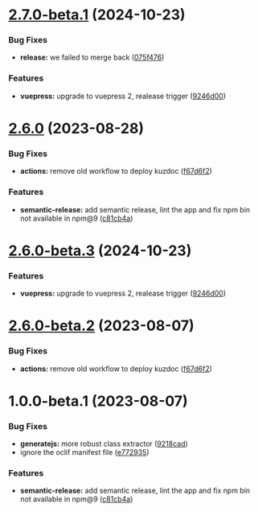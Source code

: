 # [2.7.0-beta.1](https://github.com/kuzzleio/kuzdoc/compare/v2.6.0...v2.7.0-beta.1) (2024-10-23)


### Bug Fixes

* **release:** we failed to merge back ([075f476](https://github.com/kuzzleio/kuzdoc/commit/075f4767d902ae228b7396351cdca6b60855a317))


### Features

* **vuepress:** upgrade to vuepress 2, realease trigger ([9246d00](https://github.com/kuzzleio/kuzdoc/commit/9246d002efe60f27178b97a01e4b62472bfd0fca))

# [2.6.0](https://github.com/kuzzleio/kuzdoc/compare/v2.5.4...v2.6.0) (2023-08-28)

### Bug Fixes

* **actions:** remove old workflow to deploy kuzdoc ([f67d6f2](https://github.com/kuzzleio/kuzdoc/commit/f67d6f2602dff495c32857dd6f384e2755d8bcd3))


### Features


* **semantic-release:** add semantic release, lint the app and fix npm bin not available in npm@9 ([c81cb4a](https://github.com/kuzzleio/kuzdoc/commit/c81cb4ac401243c4cccde537626c7cb98cd9d22e))

# [2.6.0-beta.3](https://github.com/kuzzleio/kuzdoc/compare/v2.6.0-beta.2...v2.6.0-beta.3) (2024-10-23)


### Features

* **vuepress:** upgrade to vuepress 2, realease trigger ([9246d00](https://github.com/kuzzleio/kuzdoc/commit/9246d002efe60f27178b97a01e4b62472bfd0fca))


# [2.6.0-beta.2](https://github.com/kuzzleio/kuzdoc/compare/v2.6.0-beta.1...v2.6.0-beta.2) (2023-08-07)


### Bug Fixes

* **actions:** remove old workflow to deploy kuzdoc ([f67d6f2](https://github.com/kuzzleio/kuzdoc/commit/f67d6f2602dff495c32857dd6f384e2755d8bcd3))

# 1.0.0-beta.1 (2023-08-07)


### Bug Fixes

* **generatejs:** more robust class extractor ([9218cad](https://github.com/kuzzleio/kuzdoc/commit/9218cad1c2fa69dc60626aaed10f8765fb474213))
* ignore the oclif manifest file ([e772935](https://github.com/kuzzleio/kuzdoc/commit/e772935c2ffc3ffc553701708f44783638244b4b))


### Features

* **semantic-release:** add semantic release, lint the app and fix npm bin not available in npm@9 ([c81cb4a](https://github.com/kuzzleio/kuzdoc/commit/c81cb4ac401243c4cccde537626c7cb98cd9d22e))
